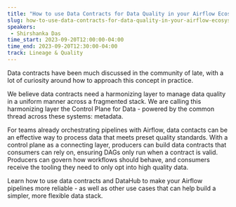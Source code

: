 ```yaml
---
title: "How to use Data Contracts for Data Quality in your Airflow Ecosystem"
slug: how-to-use-data-contracts-for-data-quality-in-your-airflow-ecosystem
speakers:
 - Shirshanka Das
time_start: 2023-09-20T12:00:00-04:00
time_end: 2023-09-20T12:30:00-04:00
track: Lineage & Quality
---
```


Data contracts have been much discussed in the community of late, with a lot of curiosity around how to approach this concept in practice. 
 
 
 
 We believe data contracts need a harmonizing layer to manage data quality in a uniform manner across a fragmented stack. We are calling this harmonizing layer the Control Plane for Data - powered by the common thread across these systems: metadata.
 
 
 
 For teams already orchestrating pipelines with Airflow, data contacts can be an effective way to process data that meets preset quality standards. With a control plane as a connecting layer, producers can build data contracts that consumers can rely on, ensuring DAGs only run when a contract is valid. Producers can govern how workflows should behave, and consumers receive the tooling they need to only opt into high quality data. 
 
 
 
 Learn how to use data contracts and DataHub to make your Airflow pipelines more reliable - as well as other use cases that can help build a simpler, more flexible data stack.